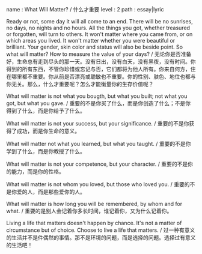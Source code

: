 name : What Will Matter? / 什么才重要
level : 2
path : essay|lyric

Ready or not, some day it will all come to an end. There will be no sunrises, no days, no nights and no hours. All the things you got, whether treasured or forgotten, will turn to others. It won't matter where you came from, or on which areas you lived. It won't matter whether you were beautiful or brilliant. Your gender, skin color and status will also be beside point. So what will matter? How to measure the value of your days? / 无论你是否准备好，生命总有走到尽头的那一天。没有日出，没有白天，没有黑夜，没有时间。你得到的所有东西，不管你珍惜或忘记与否，它们都将为他人所有。你来自何方，住在哪里都不重要。你从前是否漂亮或聪敏也不重要。你的性别、肤色、地位也都与你无关。那么，什么才重要呢？怎么才能衡量你的生存价值呢？

What will matter is not what you bougth, but what you built; not what you got, but what you gave. / 重要的不是你买了什么，而是你创造了什么；不是你得到了什么，而是你给予了什么。

What will matter is not your success, but your significance. / 重要的不是你获得了成功，而是你生命的意义。

What will matter not what you learned, but what you taught. / 重要的不是你学到了什么，而是你教授了什么。

What will matter is not your competence, but your character. / 重要的不是你的能力，而是你的性格。

What will matter is not whom you loved, but those who loved you. / 重要的不是你爱的人，而是那些爱你的人。

What will matter is how long you will be remembered, by whom and for what. / 重要的是别人会记着你多长时间，谁记着你，又为什么记着你。

Living a life that matters doesn't happen by chance. It's not a matter of circumstance but of choice. Choose to live a life that matters. / 过一种有意义的生活并不是件偶然的事情。那不是环境的问题，而是选择的问题。选择过有意义的生活吧！
